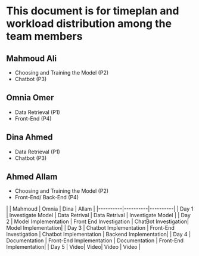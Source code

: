 # This document is for timeplan and workload distribution among the team members

## Mahmoud Ali
* Choosing and Training the Model (P2)
* Chatbot (P3)
## Omnia Omer
* Data Retrieval (P1)
* Front-End (P4)
## Dina Ahmed
* Data Retrieval (P1)
* Chatbot (P3)
## Ahmed Allam
* Choosing and Training the Model (P2)
* Front-End/ Back-End (P4)

|        | Mahmoud  | Omnia | Dina | Allam |
|----------|----------|----------|
| Day 1    | Investigate Model   | Data Retrival | Data Retrival | Investigate Model |
| Day 2    | Model Implementation   | Front End Investigation   | ChatBot Investigation| Model Implementation|
| Day 3    | Chatbot Implementation   | Front-End Investigation   | Chatbot Implementation | Backend Implementation|
| Day 4 | Documentation | Front-End Implementation | Documentation | Front-End Implementation|
| Day 5 | Video| Video| Video | Video |
